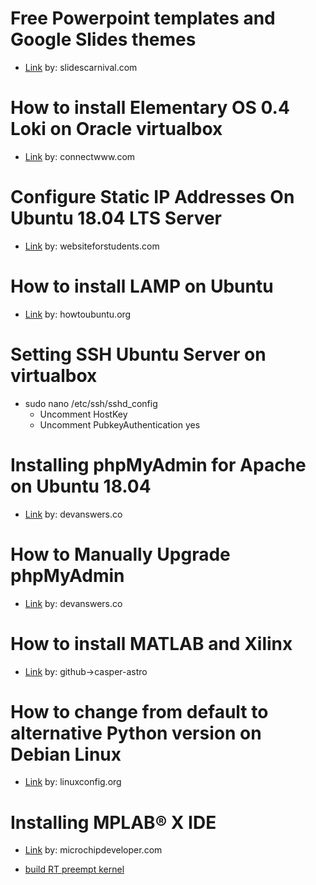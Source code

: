 Free Powerpoint templates and Google Slides themes
==================================================
  - <a href="https://www.slidescarnival.com/">Link</a> by: slidescarnival.com

How to install Elementary OS 0.4 Loki on Oracle virtualbox
==========================================================
  - <a href="https://connectwww.com/how-to-install-elementary-os-0-4-loki-on-oracle-virtualbox/5011/">Link</a> by: connectwww.com

Configure Static IP Addresses On Ubuntu 18.04 LTS Server
========================================================
  - <a href="https://websiteforstudents.com/configure-static-ip-addresses-on-ubuntu-18-04-beta/">Link</a> by: websiteforstudents.com

How to install LAMP on Ubuntu
=============================
  - <a href="https://howtoubuntu.org/how-to-install-lamp-on-ubuntu">Link</a> by: howtoubuntu.org

Setting SSH Ubuntu Server on virtualbox
=======================================
  - sudo nano /etc/ssh/sshd_config
    - Uncomment HostKey
    - Uncomment PubkeyAuthentication yes
    
Installing phpMyAdmin for Apache on Ubuntu 18.04
================================================
  - <a href="https://devanswers.co/installing-phpmyadmin-apache-ubuntu-18-04/">Link</a> by: devanswers.co

How to Manually Upgrade phpMyAdmin
==================================
  - <a href="https://devanswers.co/manually-upgrade-phpmyadmin/">Link</a> by: devanswers.co

How to install MATLAB and Xilinx
================================
- <a href="https://github.com/casper-astro/mlib_devel/wiki/How-to-install-Software/">Link</a> by: github->casper-astro

How to change from default to alternative Python version on Debian Linux
========================================================================
- <a href="https://linuxconfig.org/how-to-change-from-default-to-alternative-python-version-on-debian-linux">Link</a> by: linuxconfig.org

Installing MPLAB® X IDE
=======================
- <a href="http://microchipdeveloper.com/mplabx:installation">Link</a> by: microchipdeveloper.com


- <a href="https://ubuntuforums.org/showthread.php?t=2273355">build RT preempt kernel</a>

